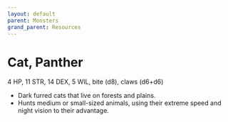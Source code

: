 ```yaml
---
layout: default
parent: Monsters
grand_parent: Resources
---
```


# Cat, Panther

4 HP, 11 STR, 14 DEX, 5 WIL, bite (d8), claws (d6+d6)

- Dark furred cats that live on forests and plains.
- Hunts medium or small-sized animals, using their extreme speed and night vision to their advantage.
